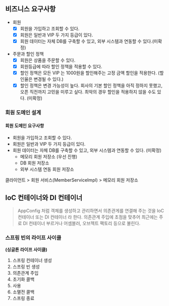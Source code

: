 ## 비즈니스 요구사항

- 회원
  - [x] 회원을 가입하고 조회할 수 있다.
  - [x] 회원은 일반과 VIP 두 가지 등급이 있다.
  - [x] 회원 데이터는 자체 DB를 구축할 수 있고, 외부 시스템과 연동할 수 있다.(미확정)
- 주문과 할인 정책
  - [x] 회원은 상품을 주문할 수 있다.
  - [x] 회원등급에 따라 할인 정책을 적용할 수 있다.
  - [x] 할인 정책은 모든 VIP 는 1000원을 할인해주는 고정 금액 할인을 적용한다. (할인율은 변경될 수 있다.)
  - [x] 할인 정책은 변경 가능성이 높다. 회사의 기본 할인 정책을 아직 정하지 못했고, 오픈 직전까지 고민을 미루고 싶다. 최악의 경우 할인을 적용하지 않을 수도 있다. (미확정)

### 회원 도메인 설계

#### 회원 도메인 요구사항
- 회원을 가입하고 조회할 수 있다.
- 회원은 일반과 VIP 두 가지 등급이 있다.
- 회원 데이터는 자체 DB를 구축할 수 있고, 외부 시스템과 연동할 수 있다. (미확정)
  - 메모리 회원 저장소 (우선 진행)
  - DB 회원 저장소
  - 외부 시스템 연동 회원 저장소


클라이언트 > 회원 서비스(MemberServiceImpl) > 메모리 회원 저장소

## IoC 컨테이너와 DI 컨테이너

> AppConfig 처럼 객체를 생성하고 관리하면서 의존관게를 연결해 주는 것을 IoC 컨테이너 또는 DI 컨테이너 라 한다.
> 의존관계 주입에 초점을 맞추어 최근에는 주로 DI 컨테이너 부르거나 어셈블러, 오브젝트 팩토리 등으로 불린다.


### 스프링 빈의 라이프 사이클
**(싱글톤 라이프 사이클)**

1. 스프링 컨테이너 생성
2. 스프링 빈 생성
3. 의존관계 주입
4. 초기화 콜백
5. 사용
6. 소멸전 콜백
7. 스프링 종료